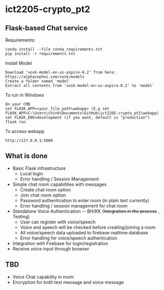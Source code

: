 # ict2205-crypto_pt2

## Flask-based Chat service 
Requirements:

    conda install --file conda_requirements.txt
    pip install -r requirements.txt
    
Install Model

    Download 'vosk-model-en-us-aspire-0.2' from here: https://alphacephei.com/vosk/models
    Create a folder named 'model'
    Extract all contents from 'vosk-model-en-us-aspire-0.2' to 'model'

To run in Windows
    
    On your CMD
    set FLASK_APP=<your_file_path\webapp> (E.g set FLASK_APP=C:\Users\chinb\Documents\GitHub\ict2205-crypto_pt2\webapp)
    set FLASK_ENV=development (if you want, default is "production")
    flask run

To access webapp

    http://127.0.0.1:5000

## What is done
- Basic Flask infrastructure
    - Local login 
    - Error handling / Session Management
- Simple chat room capabilities with messages
    - Create chat room option
    - Join chat room option
    - Password authentication to enter room (in plain text currently)
    - Error handling / session management for chat room
- Standalone Voice Authentication -- BH/KK (~~Integration in the process~~ , Testing)
    - User can register with voice/speech
    - Voice and speech will be checked before creating/joining a room
    - All voice/speech data uploaded to firebase realtime database
    - Error handling for voice/speech authentication
- Integration with Firebase for login/registration
- Receive voice input through browser

## TBD
- Voice Chat capability in room 
- Encryption for both text message and voice message
